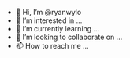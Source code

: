 - 👋 Hi, I’m @ryanwylo
- 👀 I’m interested in ...
- 🌱 I’m currently learning ...
- 💞️ I’m looking to collaborate on ...
- 📫 How to reach me ...

<!---
ryanwylo/ryanwylo is a ✨ special ✨ repository because its `README.md` (this file) appears on your GitHub profile.
You can click the Preview link to take a look at your changes.
--->
